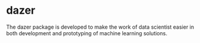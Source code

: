 # dazer
The dazer package is developed to make the work of data scientist easier in both development and prototyping of machine learning solutions.
